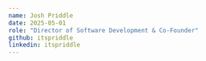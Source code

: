 ```yaml
---
name: Josh Priddle
date: 2025-05-01
role: "Director of Software Development & Co-Founder"
github: itspriddle
linkedin: itspriddle
---
```


